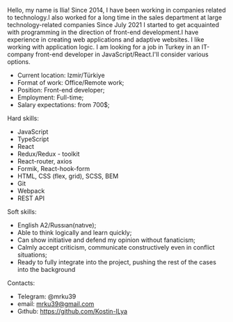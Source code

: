 Hello, my name is Ilia!
Since 2014, I have been working in companies related to technology.I also worked for a long time in the sales department at large technology-related companies
Since July 2021 I started to get acquainted with programming in the direction of front-end development.I have experience in creating web applications and adaptive websites. I like working with application logic.
I am looking for a job in Turkey in an IT-company front-end developer in JavaScript/React.I'll consider various options.

- Current location: Izmir/Türkiye
- Format of work: Office/Remote work;
- Position: Front-end developer;
- Employment: Full-time;
- Salary expectations: from 700$;

Hard skills:
- JavaScript 
- TypeScript
- React 
- Redux/Redux - toolkit
- React-router, axios
- Formik, React-hook-form
- HTML, CSS (flex, grid), SCSS, BEM
- Git
- Webpack
- REST API


Soft skills:
- English A2/Russıan(natıve);
- Able to think logically and learn quickly;
- Can show initiative and defend my opinion without fanaticism;
- Calmly accept criticism, communicate constructively even in conflict situations;
- Ready to fully integrate into the project, pushing the rest of the cases into the background

Contacts:
- Telegram: @mrku39
- email: mrku39@gmail.com
- Gıthub: https://github.com/Kostin-ILya
